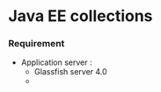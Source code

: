 # Java EE collections 



### Requirement 
+ Application server : 
    + Glassfish server 4.0
    + 
